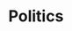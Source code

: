 ---
layout: category-archive
title: Politics
image: \assets\img\impacts\politics.png
permalink: /category/politics/
pagination: 
  enabled: true
  category: politics
  permalink: /:num/
---